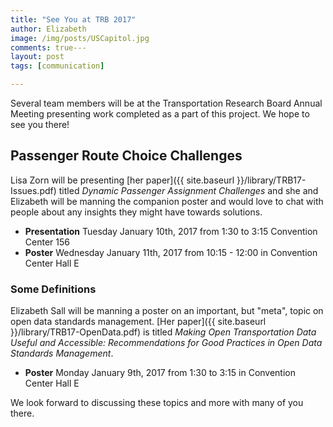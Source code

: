 ```yaml
---
title: "See You at TRB 2017"
author: Elizabeth
image: /img/posts/USCapitol.jpg
comments: true---
layout: post
tags: [communication]

---
```


Several team members will be at the Transportation Research Board Annual Meeting presenting work completed as a part of this project.  We hope to see you there!

## Passenger Route Choice Challenges

Lisa Zorn will be presenting [her paper]({{ site.baseurl }}/library/TRB17-Issues.pdf) titled *Dynamic Passenger Assignment Challenges* and she and Elizabeth will be manning the companion poster and would love to chat with people about any insights they might have towards solutions.
  
  * **Presentation** Tuesday January 10th, 2017 from 1:30 to 3:15 Convention Center 156  
  * **Poster** Wednesday January 11th, 2017 from 10:15 - 12:00 in Convention Center Hall E  
  
### Some Definitions

Elizabeth Sall will be manning a poster on an important, but "meta", topic on open data standards management.  [Her paper]({{ site.baseurl }}/library/TRB17-OpenData.pdf) is titled *Making Open Transportation Data Useful and Accessible: Recommendations for Good Practices in Open Data Standards Management*.

  * **Poster**  Monday January 9th, 2017 from 1:30 to 3:15 in Convention Center Hall E  

We look forward to discussing these topics and more with many of you there.